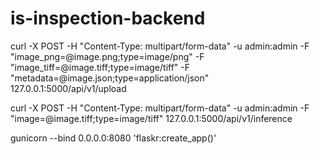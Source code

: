 # is-inspection-backend
curl -X POST -H "Content-Type: multipart/form-data" -u admin:admin -F "image_png=@image.png;type=image/png" -F "image_tiff=@image.tiff;type=image/tiff" -F "metadata=@image.json;type=application/json" 127.0.0.1:5000/api/v1/upload

curl -X POST -H "Content-Type: multipart/form-data" -u admin:admin -F "image=@image.tiff;type=image/tiff" 127.0.0.1:5000/api/v1/inference

gunicorn --bind 0.0.0.0:8080 'flaskr:create_app()'